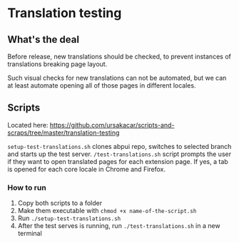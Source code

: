 # Translation testing

## What's the deal

Before release, new translations should be checked, to prevent instances of translations breaking page layout.

Such visual checks for new translations can not be automated, but we can at least automate opening all of those pages in different locales.


## Scripts

Located here: https://github.com/ursakacar/scripts-and-scraps/tree/master/translation-testing

`setup-test-translations.sh` clones abpui repo, switches to selected branch and starts up the test server.
`/test-translations.sh` script prompts the user if they want to open translated pages for each extension page. If yes, a tab is opened for each core locale in Chrome and Firefox.


### How to run

1. Copy both scripts to a folder
1. Make them executable with `chmod +x name-of-the-script.sh`
1. Run `./setup-test-translations.sh`
1. After the test serves is running, run `./test-translations.sh` in a new terminal

